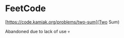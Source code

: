 # FeetCode
[https://code.kamiak.org/problems/two-sum](Two Sum)

Abandoned due to lack of use :skull:
